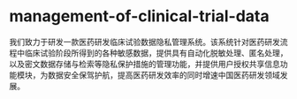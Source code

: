 # management-of-clinical-trial-data

我们致力于研发一款医药研发临床试验数据隐私管理系统。该系统针对医药研发流程中临床试验阶段所得到的各种敏感数据，提供具有自动化脱敏处理、匿名处理，以及密文数据存储与检索等隐私保护措施的管理功能，并提供用户授权共享信息功能模块，为数据安全保驾护航，提高医药研发效率的同时增速中国医药研发领域发展。